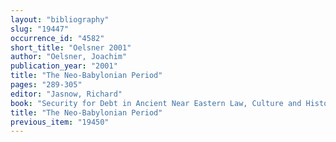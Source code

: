 ```yaml
---
layout: "bibliography"
slug: "19447"
occurrence_id: "4582"
short_title: "Oelsner 2001"
author: "Oelsner, Joachim"
publication_year: "2001"
title: "The Neo-Babylonian Period"
pages: "289-305"
editor: "Jasnow, Richard"
book: "Security for Debt in Ancient Near Eastern Law, Culture and History of the Ancient Near East 9 (Leiden, Bosten and Köln)"
title: "The Neo-Babylonian Period"
previous_item: "19450"
---
```

